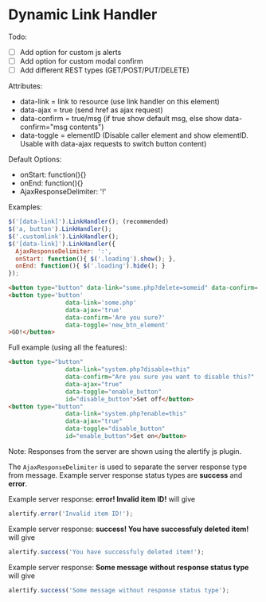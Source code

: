 # Dynamic Link Handler

Todo:
- [ ] Add option for custom js alerts
- [ ] Add option for custom modal confirm
- [ ] Add different REST types (GET/POST/PUT/DELETE)

Attributes:
* data-link = link to resource (use link handler on this element)
* data-ajax = true (send href as ajax request)
* data-confirm = true/msg (if true show default msg, else show data-confirm="msg contents")
* data-toggle = elementID (Disable caller element and show elementID. Usable with data-ajax requests to switch button content)

Default Options:
* onStart: function(){}
* onEnd: function(){}
* AjaxResponseDelimiter: '!'

Examples:
```javascript
$('[data-link]').LinkHandler(); (recommended)
$('a, button').LinkHandler();
$('.customlink').LinkHandler();
$('[data-link]').LinkHandler({
  AjaxResponseDelimiter: ':',
  onStart: function(){ $('.loading').show(); },
  onEnd: function(){ $('.loading').hide(); }
});
```
```html
<button type="button" data-link="some.php?delete=someid" data-confirm='Are you sure you want to delete this item?'>delete</button>
<button type='button'
				data-link='some.php'
				data-ajax='true'
				data-confirm='Are you sure?'
				data-toggle='new_btn_element'
>GO!</button>
```
Full example (using all the features):
```html
<button type="button"
				data-link="system.php?disable=this"
				data-confirm="Are you sure you want to disable this?"
				data-ajax="true"
				data-toggle="enable_button"
				id="disable_button">Set off</button>
<button type="button"
				data-link="system.php?enable=this"
				data-ajax="true"
				data-toggle="disable_button"
				id="enable_button">Set on</button>
```

Note: Responses from the server are shown using the alertify js plugin.

The `AjaxResponseDelimiter` is used to separate the server response type from message. 
Example server response status types are **success** and **error**.


Example server response: **error! Invalid item ID!** will give 
```javascript
alertify.error('Invalid item ID!');
```

Example server response: **success! You have successfuly deleted item!** will give 
```javascript
alertify.success('You have successfuly deleted item!');
```

Example server response: **Some message without response status type** will give 
```javascript
alertify.success('Some message without response status type');
```
